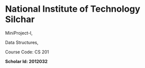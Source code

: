 # National Institute of Technology Silchar

MiniProject-I, 

Data Structures, 

Course Code: CS 201

**Scholar Id: 2012032**
